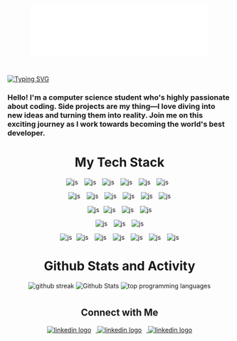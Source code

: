 <div>
  <p align="center">
    <a href="https://github.com/araf821">
      <img width="400px" src="images/name.svg" alt="github user's name"
    /></a>
  </p>

#

  <p>
    <a href="https://readme-typing-svg.demolab.com"
      ><img
        src="https://readme-typing-svg.demolab.com?font=Ubuntu&weight=700&size=28&width=800&duration=555&pause=1111&color=eee&width=435&lines=Lifelong+Learner;Aspiring+Software+Engineer;Aspiring UX/UI Designer"
        alt="Typing SVG"
    /></a>
  </p>

  <h3 style="padding-top:-10px;">
    Hello! I'm a computer science student who's highly passionate about coding.
    Side projects are my thing—I love diving into new ideas and turning them
    into reality. Join me on this exciting journey as I work towards becoming
    the world's best developer.
  </h3>

  #

  <h1 align="center">My Tech Stack</h1>
  <div>
    <!-- Languages -->
    <p align="center">
      <img
        width="50px"
        src="https://www.svgrepo.com/show/452045/js.svg"
        alt="js"
        style="padding-right:10px;"
      />
      <img
        width="50px"
        src="https://www.svgrepo.com/show/374146/typescript-official.svg"
        alt="js"
        style="padding-right:10px;"
      />
      <img
        width="50px"
        src="https://www.svgrepo.com/show/452075/node-js.svg"
        alt="js"
        style="padding-right:10px;"
      />
      <img
        width="42px"
        src="https://www.svgrepo.com/show/374016/python.svg"
        alt="js"
        style="padding-right:10px;"
      />
      <img
        width="43px"
        src="https://www.svgrepo.com/show/452234/java.svg"
        alt="js"
        style="padding-right:10px;"
      />
      <img
        width="43px"
        src="https://www.svgrepo.com/show/452228/html-5.svg"
        alt="js"
        style="padding-right:10px;"
      />
    </p>
    <!-- Styling -->
    <p align="center">
      <img
        width="50px"
        src="https://www.svgrepo.com/show/374118/tailwind.svg"
        alt="js"
        style="padding-right:10px;"
      />
      <img
        width="50px"
        src="https://cdn.worldvectorlogo.com/logos/framer-motion.svg"
        alt="js"
        style="padding-right:10px;"
      />
      <img
        width="50px"
        src="https://res.cloudinary.com/practicaldev/image/fetch/s--G_hIFTl9--/c_imagga_scale,f_auto,fl_progressive,h_1080,q_auto,w_1080/https://dev-to-uploads.s3.amazonaws.com/uploads/articles/hkjwvp4agz9zd8jjcu6z.png"
        alt="js"
        style="padding-right:10px;"
      />
      <img
        width="50px"
        src="https://www.svgrepo.com/show/452185/css-3.svg"
        alt="js"
        style="padding-right:10px;"
      />
      <img
        width="50px"
        src="https://www.svgrepo.com/show/354048/material-ui.svg"
        alt="js"
        style="padding-right:10px;"
      />
      <img
        width="50px"
        src="https://seeklogo.com/images/H/headless-ui-logo-034B045C5C-seeklogo.com.png"
        alt="js"
      />
    </p>
    <!-- Frameworks -->
    <p align="center">
      <img
        width="50px"
        src="https://www.svgrepo.com/show/452092/react.svg"
        alt="js"
        style="padding-right:10px;"
      /><img
        height="50px"
        src="https://d2nir1j4sou8ez.cloudfront.net/wp-content/uploads/2021/12/nextjs-boilerplate-logo.png"
        alt="js"
        style="padding-right:10px;"
      />
      <img
        width="42px"
        src="https://www.svgrepo.com/show/330398/express.svg"
        alt="js"
        style="padding-right:10px;"
      />
      <img
        width="42px"
        src="https://www.svgrepo.com/show/508915/flask.svg"
        alt="js"
      />
    </p>
    <p align="center">
      <img
        width="50px"
        src="https://camo.githubusercontent.com/74ed64243ba05754329bc527cd4240ebd1c087a1/68747470733a2f2f73656c656e69756d2e6465762f696d616765732f73656c656e69756d5f6c6f676f5f7371756172655f677265656e2e706e67"
        alt="js"
        style="padding-right:10px;"
      />
      <img
        width="50px"
        src="https://assets.perimeterx.com/image/upload/dpr_auto,f_auto,w_1200/blog/2017/step-by-step-guide-setting-up-appium/appium-logo_xn7bct"
        alt="js"
        style="padding-right:10px;"
      />
      <img
        width="50px"
        src="https://www.cyberark.com/wp-content/uploads/2019/01/jenkins-e1537966865729.png"
        alt="js"
      />
    </p>
    <!-- Database & Deployment -->
    <p align="center">
      <img
        width="50px"
        src="https://www.svgrepo.com/show/439231/mongodb.svg"
        alt="js"
        style="padding-right:10px;"
      /><img
        width="50px"
        src="https://www.svgrepo.com/show/354200/postgresql.svg"
        alt="js"
        style="padding-right:10px;"
      />
      <img
        width="50px"
        src="https://avatars.githubusercontent.com/u/17219288?s=280&v=4"
        alt="js"
        style="padding-right:10px;"
      />
      <img
        width="50px"
        src="https://avatars.githubusercontent.com/u/35612527?s=280&v=4"
        alt="js"
        style="padding-right:10px;"
      />
      <img
        width="50px"
        src="https://images.prismic.io/contrary-research/0f4e0201-e82a-4356-b167-ee0610ec7ad0_Vercel.jpeg?auto=compress,format"
        alt="js"
        style="padding-right:10px;"
      />
      <img
        width="50px"
        src="https://jeancochrane.com/static/images/blog/netlify-identity-dealbreakers/netlify-logo.png"
        alt="js"
        style="padding-right:10px;"
      />
      <img
        width="50px"
        src="https://pbs.twimg.com/profile_images/689189555765784576/3wgIDj3j_400x400.png"
        alt="js"
      />
    </p>
  </div>

  #

  <h1 align="center">Github Stats and Activity</h1>
  <div align="center">
    <img
      title="🔥 Get streak stats for your profile at git.io/streak-stats"
      alt="github streak"
      src="https://streak-stats.demolab.com/?user=araf821&theme=monokai-metallian&hide_border=true"
    />
    <img
      alt="Github Stats"
      src="https://denvercoder1-github-readme-stats.vercel.app/api/?username=araf821&show_icons=true&include_all_commits=true&count_private=true&theme=great-gatsby&hide_border=true&bg_color=1F222E&title_color=F85D7F&icon_color=F8D866"
    />
    <img
      alt="top programming languages"
      src="https://denvercoder1-github-readme-stats.vercel.app/api/top-langs/?username=araf821&langs_count=8&layout=compact&theme=react&hide_border=true&bg_color=1F222E&title_color=F85D7F&icon_color=F8D866&hide=Jupyter%20Notebook,Roff"
    />
  </div>

  #

  <!-- Socials -->
  <div>
    <h2 align="center">Connect with Me</h2>
    <p align="center">
      <a href="https://github.com/araf821">
        <img
          width="40px"
          src="https://github.githubassets.com/images/modules/logos_page/GitHub-Mark.png"
          alt="linkedin logo"
          style="padding-right:10px;"
        />
      </a>
      <a href="https://www.linkedin.com/in/araf821/">
        <img
          width="40px"
          src="https://upload.wikimedia.org/wikipedia/commons/thumb/c/ca/LinkedIn_logo_initials.png/640px-LinkedIn_logo_initials.png"
          alt="linkedin logo"
          style="padding-right:10px;"
        />
      </a>
      <a href="https://www.instagram.com/triple._.a/">
        <img
          width="40px"
          src="https://upload.wikimedia.org/wikipedia/commons/thumb/e/e7/Instagram_logo_2016.svg/2048px-Instagram_logo_2016.svg.png"
          alt="linkedin logo"
        />
      </a>
    </p>
  </div>
</div>
